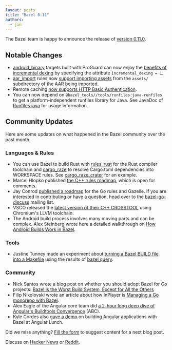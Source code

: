 ```yaml
---
layout: posts
title: "Bazel 0.11"
authors:
  - jin
---
```


The Bazel team is happy to announce the release of [version 0.11.0](https://github.com/bazelbuild/bazel/releases/tag/0.11.0).

## Notable Changes

* [android_binary](https://docs.bazel.build/versions/master/be/android.html#android_binary) targets built with ProGuard can now enjoy the [benefits of incremental dexing](https://blog.bazel.build/2018/02/28/incremental-dexing.html) by specifying the attribute `incremental_dexing = 1`.
* [aar_import](https://docs.bazel.build/versions/master/be/android.html#aar_import) rules now [support importing assets](https://github.com/bazelbuild/bazel/issues/4439) from the `assets/` subdirectory of the AAR being imported.
* Remote caching [now supports HTTP Basic Authentication](https://github.com/bazelbuild/bazel/commit/cf3f81aef7c32019d70cbce218a64a03276268f0).
* You can now depend on `@bazel_tools//tools/runfiles:java-runfiles` to get a platform-independent runfiles library for Java. See JavaDoc of [Runfiles.java](https://github.com/bazelbuild/bazel/blob/master/src/tools/runfiles/java/com/google/devtools/build/runfiles/Runfiles.java) for usage information.

## Community Updates

Here are some updates on what happened in the Bazel community over the past month.

### Languages & Rules

*   You can use Bazel to build Rust with [rules_rust](https://github.com/bazelbuild/rules_rust) for the Rust compiler toolchain and [cargo_raze](https://github.com/google/cargo-raze) to resolve Cargo.toml dependencies into WORKSPACE rules. See [cargo\_raze\_crater](https://github.com/acmcarther/cargo-raze-crater) for an
example.
*   Marcel Hlopko published [the C++ rules roadmap](https://docs.google.com/document/d/1K3Dq1JDDWjGtvTyFcIwy_-Crm7ZuD9FzSxjDawDhJRA/edit#heading=h.feujy6f2j7mi), which is open for comments.
*   Jay Conrod [published a roadmap](https://github.com/bazelbuild/rules_go/blob/master/roadmap.rst) for the Go rules and Gazelle. If you are interested in contributing or have a question, head over to the [bazel-go-discuss](https://groups.google.com/forum/#!forum/bazel-go-discuss) mailing list.
*   VSCO released the [latest version of their C++ CROSSTOOL](https://github.com/vsco/bazel-toolchains) using Chromium's LLVM toolchain.
*   The Android build process involves many moving parts and can be complex.  Alex Steinberg wrote here a detailed walkthrough on [How Android Builds Work in Bazel](https://blog.bazel.build/2018/02/14/how-android-builds-work-in-bazel.html).

### Tools

*   Justine Tunney made an experiment about [turning a Bazel BUILD file into a Makefile](https://gist.github.com/jart/082b1078a065b79949508bbe1b7d8ef0) using the results of [bazel query](https://docs.bazel.build/versions/master/query-how-to.html).

### Community

*   Nick Santos wrote a blog post on whether you should adopt Bazel for Go projects: [Bazel is the Worst Build System, Except for All the Others](https://medium.com/windmill-engineering/bazel-is-the-worst-build-system-except-for-all-the-others-b369396a9e26)
*   Filip Nikolovski wrote an article about how InPlayer is [Managing a Go monorepo with Bazel](https://filipnikolovski.com/managing-go-monorepo-with-bazel/).
*   Alex Eagle of the Angular core team did [a 2-hour long deep dive of Angular's Buildtools Convergence](https://www.youtube.com/watch?v=z9Q_2N9oaG8) (ABC).
*   Kyle Cordes also [gave a demo](https://www.youtube.com/watch?v=KmaE6z_ECRg) on building Angular applications with Bazel at Angular Lunch.

Did we miss anything? [Fill the form](https://docs.google.com/forms/d/e/1FAIpQLSde7NGMKA1xK2RZnOLk8XKm3A-Y09guJAFrkX35RCJxn3RB4w/viewform?usp=sf_link) to suggest content for a next blog post.

Discuss on [Hacker News](https://news.ycombinator.com/item?id=16468244) or [Reddit](https://www.reddit.com/r/bazel/comments/80focy/bazel_011/).
